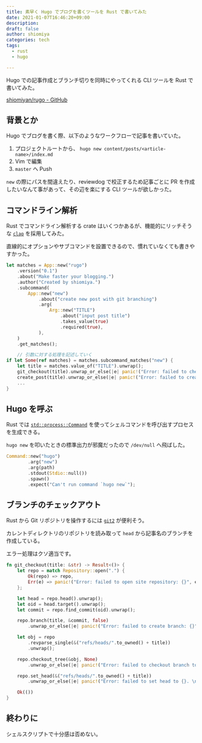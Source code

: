 ```yaml
---
title: 素早く Hugo でブログを書くツールを Rust で書いてみた
date: 2021-01-07T16:46:20+09:00
description:
draft: false
author: shiomiya
categories: tech
tags:
  - rust
  - hugo

---
```


Hugo での記事作成とブランチ切りを同時にやってくれる CLI ツールを Rust で書いてみた。

[shiomiyan/rugo - GitHub](https://github.com/shiomiyan/rugo)

## 背景とか

Hugo でブログを書く際、以下のようなワークフローで記事を書いていた。

1. プロジェクトルートから、 `hugo new content/posts/<article-name>/index.md`
2. Vim で編集
3. `master` へ Push

`new` の際にパスを間違えたり、reviewdog で校正するため記事ごとに PR を作成したいなんて事があって、その辺を楽にする CLI ツールが欲しかった。

## コマンドライン解析

Rust でコマンドライン解析する crate はいくつかあるが、機能的にリッチそうな [`clap`](https://github.com/clap-rs/clap) を採用してみた。

直線的にオプションやサブコマンドを設置できるので、慣れていなくても書きやすかった。

```rust
let matches = App::new("rugo")
    .version("0.1")
    .about("Make faster your blogging.")
    .author("Created by shiomiya.")
    .subcommand(
        App::new("new")
            .about("create new post with git branching")
            .arg(
                Arg::new("TITLE")
                    .about("input post title")
                    .takes_value(true)
                    .required(true),
            ),
    )
    .get_matches();

    // 引数に対する処理を記述していく
if let Some(ref matches) = matches.subcommand_matches("new") {
    let title = matches.value_of("TITLE").unwrap();
    git_checkout(title).unwrap_or_else(|e| panic!("Error: failed to checkout branch {}.", e));
    create_post(title).unwrap_or_else(|e| panic!("Error: failed to create new post {}.", e));
    ...
}
```

## Hugo を呼ぶ

Rust では [`std::process::Command`](https://doc.rust-lang.org/std/process/struct.Command.html) を使ってシェルコマンドを呼び出すプロセスを生成できる。

`hugo new` を叩いたときの標準出力が邪魔だったので `/dev/null` へ飛ばした。

```rust
Command::new("hugo")
        .arg("new")
        .arg(path)
        .stdout(Stdio::null())
        .spawn()
        .expect("Can't run command `hugo new`");
```

## ブランチのチェックアウト

Rust から Git リポジトリを操作するには [`git2`](https://github.com/rust-lang/git2-rs) が便利そう。

カレントディレクトリのリポジトリを読み取って `head` から記事名のブランチを作成している。

エラー処理はクソ適当です。

```rust
fn git_checkout(title: &str) -> Result<()> {
    let repo = match Repository::open(".") {
        Ok(repo) => repo,
        Err(e) => panic!("Error: failed to open site repository: {}", e),
    };

    let head = repo.head().unwrap();
    let oid = head.target().unwrap();
    let commit = repo.find_commit(oid).unwrap();

    repo.branch(title, &commit, false)
        .unwrap_or_else(|e| panic!("Error: failed to create branch: {}", e));

    let obj = repo
        .revparse_single(&("refs/heads/".to_owned() + title))
        .unwrap();

    repo.checkout_tree(&obj, None)
        .unwrap_or_else(|e| panic!("Error: failed to checkout branch to {}.\n {}", title, e));

    repo.set_head(&("refs/heads/".to_owned() + title))
        .unwrap_or_else(|e| panic!("Error: failed to set head to {}. \n {}", title, e));

    Ok(())
}
```

## 終わりに

シェルスクリプトで十分感は否めない。
